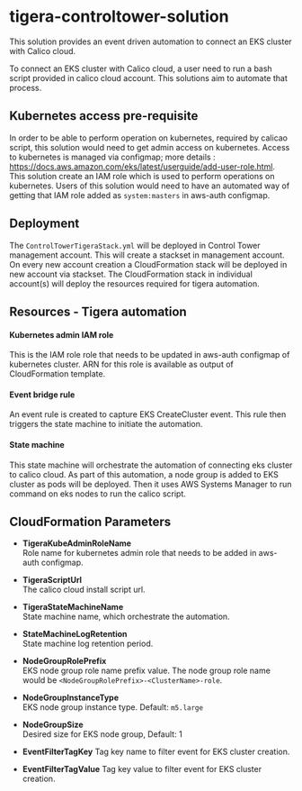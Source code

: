 # tigera-controltower-solution

This solution provides an event driven automation to connect an EKS cluster with Calico cloud.

To connect an EKS cluster with Calico cloud, a user need to run a bash script provided in calico cloud account. This solutions aim to automate that process.

## Kubernetes access pre-requisite
In order to be able to perform operation on kubernetes, required by calicao script, this solution would need to get admin access on kubernetes. Access to kubernetes is managed via configmap; more details : https://docs.aws.amazon.com/eks/latest/userguide/add-user-role.html.
This solution create an IAM role which is used to perform operations on kubernetes. Users of this solution would need to have an automated way of getting that IAM role added as `system:masters` in aws-auth configmap.

## Deployment
The `ControlTowerTigeraStack.yml` will be deployed in Control Tower management account. This will create a stackset in management account. On every new account creation a CloudFormation stack will be deployed in new account via stackset. The CloudFormation stack in individual account(s) will deploy the resources required for tigera automation.

## Resources - Tigera automation

#### Kubernetes admin IAM role   
This is the IAM role role that needs to be updated in aws-auth configmap of kubernetes cluster. ARN for this role is available as output of CloudFormation template.
#### Event bridge rule  
An event rule is created to capture EKS CreateCluster event. This rule then triggers the state machine to initiate the automation.
#### State machine   
This state machine will orchestrate the automation of connecting eks cluster to calico cloud. As part of this automation, a node group is added to EKS cluster as pods will be deployed. Then it uses AWS Systems Manager to run command on eks nodes to run the calico script.

## CloudFormation Parameters
* **TigeraKubeAdminRoleName**   
Role name for kubernetes admin role that needs to be added in aws-auth configmap.

*  **TigeraScriptUrl**   
The calico cloud install script url.

* **TigeraStateMachineName**   
State machine name, which orchestrate the automation.

* **StateMachineLogRetention**   
State machine log retention period.

* **NodeGroupRolePrefix**   
EKS node group role name prefix value. The node group role name would be `<NodeGroupRolePrefix>-<ClusterName>-role`.

* **NodeGroupInstanceType**   
EKS node group instance type. Default: `m5.large`

* **NodeGroupSize**   
Desired size for EKS node group, Default: 1

* **EventFilterTagKey**
Tag key name to filter event for EKS cluster creation.

* **EventFilterTagValue**
Tag key value to filter event for EKS cluster creation.
